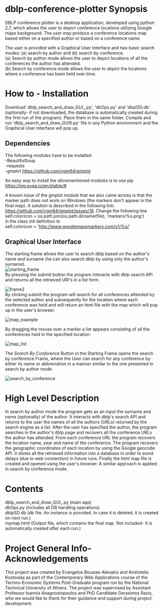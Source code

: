 # dblp-conference-plotter Synopsis

DBLP conference plotter is a desktop application, developed using python 2.7, which allows the user to depict conference locations utilizing Google maps background. The user may produce a conference locations map based either on a specified author or based on a conference name.

The user is provided with a Graphical User Interface and two basic search modes: (a) search by author and (b) search by conference.
<br/>
(a) Search by author mode allows the user to depict locations of all the conferences the author has attended.
<br/>
(b) Search by conference mode allows the user to depict the locations where a conference has been held over time.

# How to - Installation
Download 'dblp_search_and_draw_GUI_.py', 'dbOps.py' and 'dbplSD.db' (optionally- if not downloaded, the database is automatically created during the first run of the program). Place them in the same folder. Compile and run 'dblp_search_and_draw_GUI5.py' file in any Python environment and the Graphical User Interface will pop up.  

## Dependencies
The following modules have to be installed:
<br/> -BeautifulSoup
<br/> -requests
<br/> -gmplot https://github.com/vgm64/gmplot <br/>

An easy way to install the aforementioned modules is to use pip https://pip.pypa.io/en/stable/# <br/>

A known issue of the gmplot module that we also came across is that the marker path does not work on Windows (the markers don't appear in the final map). A solution is described in the following link: https://github.com/vgm64/gmplot/issues/18 .Change the following line <br/>
self.coloricon = os.path.join(os.path.dirname(file), 'markers/%s.png') <br/>
in the class init definition to <br/>
self.coloricon = 'http://www.googlemapsmarkers.com/v1/%s/'

## Graphical User Interface

The starting frame allows the user to search dblp based on the author's name and surname (he can also search dblp by using only the author's surname).<br/>
![starting_frame](https://cloud.githubusercontent.com/assets/25885525/23277653/53cfd40e-fa17-11e6-8939-4e23952aa2a9.PNG)
<br/>
By pressing the submit button the program interacts with dblp search API and returns all the retrieved URI's in a list form.

![frame2](https://cloud.githubusercontent.com/assets/25885525/23277669/677dd15e-fa17-11e6-9bf3-c7da68455475.png)
<br/>
By clicking submit the program will search for all conferences attended by the selected author and subsequently for the location where each conference was held and will return an html file with the map which will pop up in the user's browser.

![map_example](https://cloud.githubusercontent.com/assets/25885525/23277750/b80e3eba-fa17-11e6-8e48-1b97df0d83ca.PNG)

By dragging the mouse over a marker a list appears consisting of all the conferences held in the specified location:

![map_list](https://cloud.githubusercontent.com/assets/25885525/23278075/ecdb8066-fa18-11e6-8030-2436a9ba302f.png)

The *Search By Conference* Button in the Starting Frame opens the search by conference Frame, where the User can search for any conference by either its name or abbreviation in a manner similar to the one presented in search by author mode.

![search_by_conference](https://cloud.githubusercontent.com/assets/25885525/23278295/ae0c58a0-fa19-11e6-8e4d-99842d12ae12.PNG)

# High Level Description

In search by author mode the program gets as an input the surname and name (optionally) of the author. It interacts with dblp's search API and returns to the user the names of all the authors (URLs) returned by the search engine as a list. After the user has specified the author, the program searches in the author's dblp page and recovers all the conference URLs the author has attended. From each conference URL the program recovers the location name, year and name of the conference. The program recovers the geographic coordinates of each location by using the Google geocode API. It stores all the retrieved information into a database in order to avoid delays (due to web connection) in future runs. Finally the html map file is created and opened using the user's browser. A similar approach is applied in search by conference mode.

# Contents
dblp_search_and_draw_GUI_.py (main app) </br>
dbOps.py (includes all DB handling operations) </br>
dblpSD.db (db file. An instance is provided. In case it is deleted, it is created on next run.) </br>
mymap.html (Output file, which contains the final map. Not included- It is automatically created after each run.)


# Project General Info- Acknowledgements
This project was created by Evangelos Bousias-Alexakis and Aristotelis Kostoulas as part of the Contemporary Web Applications course of the Techno-Economic Systems Post-Graduate program run by the National Technical University of Athens. The project was supervised by Assistant Professor Ioannis Anagnostopoulos and PhD Candidate Gerasimos Razis, who we would like to thank for their guidance and support during project development.
